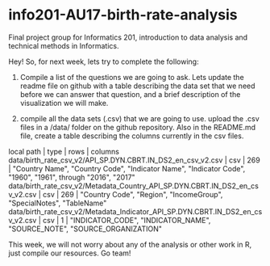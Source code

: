 # info201-AU17-birth-rate-analysis
Final project group for Informatics 201, introduction to data analysis and technical methods in Informatics.

Hey! So, for next week, lets try to complete the following:

1. Compile a list of the questions we are going to ask.
Lets update the readme file on github with a table describing the data set that we need before we can answer that question, and a brief description of the visualization we will make.

2. compile all the data sets (.csv) that we are going to use.
upload the .csv files in a /data/ folder on the github repository. 
Also in the README.md file, create a table describing the columns currently in the csv files.

local path | type | rows | columns
data/birth_rate_csv_v2/API_SP.DYN.CBRT.IN_DS2_en_csv_v2.csv | csv | 269 | "Country Name", "Country Code", "Indicator Name", "Indicator Code", "1960", "1961", through "2016", "2017"
data/birth_rate_csv_v2/Metadata_Country_API_SP.DYN.CBRT.IN_DS2_en_csv_v2.csv | csv | 269 | "Country Code", "Region", "IncomeGroup", "SpecialNotes", "TableName"
data/birth_rate_csv_v2/Metadata_Indicator_API_SP.DYN.CBRT.IN_DS2_en_csv_v2.csv | csv | 1 | "INDICATOR_CODE", "INDICATOR_NAME", "SOURCE_NOTE", "SOURCE_ORGANIZATION"


This week, we will not worry about any of the analysis or other work in R, just compile our resources. Go team!
